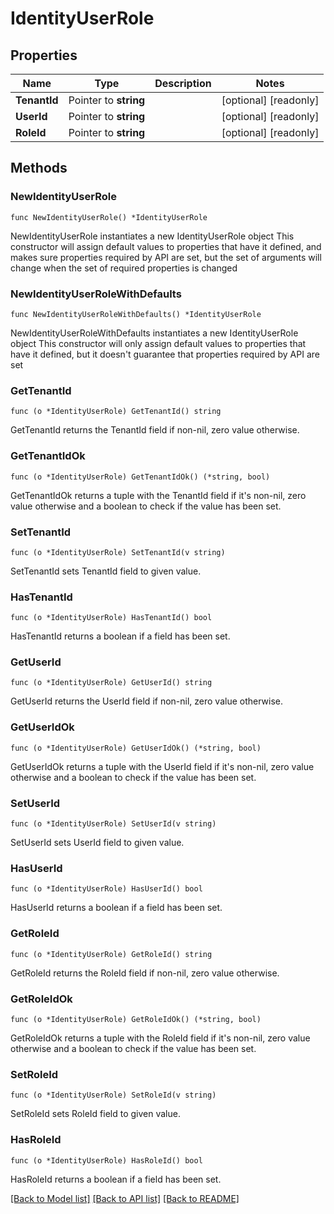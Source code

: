 # IdentityUserRole

## Properties

Name | Type | Description | Notes
------------ | ------------- | ------------- | -------------
**TenantId** | Pointer to **string** |  | [optional] [readonly] 
**UserId** | Pointer to **string** |  | [optional] [readonly] 
**RoleId** | Pointer to **string** |  | [optional] [readonly] 

## Methods

### NewIdentityUserRole

`func NewIdentityUserRole() *IdentityUserRole`

NewIdentityUserRole instantiates a new IdentityUserRole object
This constructor will assign default values to properties that have it defined,
and makes sure properties required by API are set, but the set of arguments
will change when the set of required properties is changed

### NewIdentityUserRoleWithDefaults

`func NewIdentityUserRoleWithDefaults() *IdentityUserRole`

NewIdentityUserRoleWithDefaults instantiates a new IdentityUserRole object
This constructor will only assign default values to properties that have it defined,
but it doesn't guarantee that properties required by API are set

### GetTenantId

`func (o *IdentityUserRole) GetTenantId() string`

GetTenantId returns the TenantId field if non-nil, zero value otherwise.

### GetTenantIdOk

`func (o *IdentityUserRole) GetTenantIdOk() (*string, bool)`

GetTenantIdOk returns a tuple with the TenantId field if it's non-nil, zero value otherwise
and a boolean to check if the value has been set.

### SetTenantId

`func (o *IdentityUserRole) SetTenantId(v string)`

SetTenantId sets TenantId field to given value.

### HasTenantId

`func (o *IdentityUserRole) HasTenantId() bool`

HasTenantId returns a boolean if a field has been set.

### GetUserId

`func (o *IdentityUserRole) GetUserId() string`

GetUserId returns the UserId field if non-nil, zero value otherwise.

### GetUserIdOk

`func (o *IdentityUserRole) GetUserIdOk() (*string, bool)`

GetUserIdOk returns a tuple with the UserId field if it's non-nil, zero value otherwise
and a boolean to check if the value has been set.

### SetUserId

`func (o *IdentityUserRole) SetUserId(v string)`

SetUserId sets UserId field to given value.

### HasUserId

`func (o *IdentityUserRole) HasUserId() bool`

HasUserId returns a boolean if a field has been set.

### GetRoleId

`func (o *IdentityUserRole) GetRoleId() string`

GetRoleId returns the RoleId field if non-nil, zero value otherwise.

### GetRoleIdOk

`func (o *IdentityUserRole) GetRoleIdOk() (*string, bool)`

GetRoleIdOk returns a tuple with the RoleId field if it's non-nil, zero value otherwise
and a boolean to check if the value has been set.

### SetRoleId

`func (o *IdentityUserRole) SetRoleId(v string)`

SetRoleId sets RoleId field to given value.

### HasRoleId

`func (o *IdentityUserRole) HasRoleId() bool`

HasRoleId returns a boolean if a field has been set.


[[Back to Model list]](../README.md#documentation-for-models) [[Back to API list]](../README.md#documentation-for-api-endpoints) [[Back to README]](../README.md)


